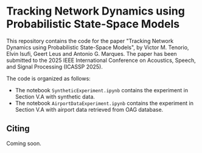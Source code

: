 # Tracking Network Dynamics using Probabilistic State-Space Models

This repository contains the code for the paper "Tracking Network Dynamics using Probabilistic State-Space Models", by Victor M. Tenorio, Elvin Isufi, Geert Leus and Antonio G. Marques. The paper has been submitted to the 2025 IEEE International Conference on Acoustics, Speech, and Signal Processing (ICASSP 2025).

The code is organized as follows:

- The notebook `SyntheticExperiment.ipynb` contains the experiment in Section V.A with synthetic data.
- The notebook `AirportDataExperiment.ipynb` contains the experiment in Section V.A with airport data retrieved from OAG database.

## Citing

Coming soon.